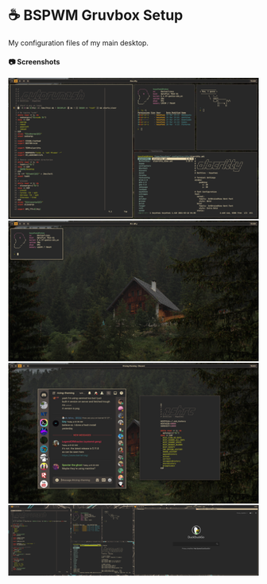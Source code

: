 # ☕ BSPWM Gruvbox Setup
My configuration files of my main desktop.

#### 📷 Screenshots
![screenshot](/screenshots/screenshot.png)
![pfetch](/screenshots/pfetch.png)
![discord](/screenshots/discordwithterminal.png)
![dualmonitor](/screenshots/dualmonitor.png)
